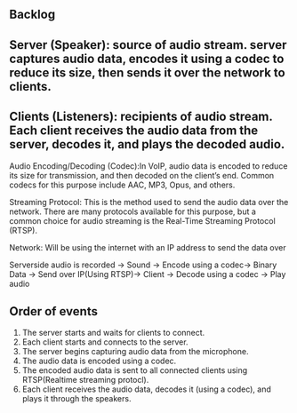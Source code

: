 ## Backlog

## Server (Speaker): source of audio stream. server captures audio data, encodes it using a codec to reduce its size, then sends it over the network to clients.

## Clients (Listeners): recipients of audio stream. Each client receives the audio data from the server, decodes it, and plays the decoded audio.

Audio Encoding/Decoding (Codec):In VoIP, audio data is encoded to reduce its size for transmission, and then decoded on the client’s end.
Common codecs for this purpose include AAC, MP3, Opus, and others.

Streaming Protocol: This is the method used to send the audio data over the network. There are many protocols available for this purpose, but a common choice for audio streaming is the
Real-Time Streaming Protocol (RTSP).

Network: Will be using the internet with an IP address to send the data over

Serverside audio is recorded -> Sound -> Encode using a codec-> Binary Data -> Send over IP(Using RTSP)-> Client -> Decode using a codec -> Play audio

## Order of events

1. The server starts and waits for clients to connect.
2. Each client starts and connects to the server.
3. The server begins capturing audio data from the microphone.
4. The audio data is encoded using a codec.
5. The encoded audio data is sent to all connected clients using RTSP(Realtime streaming protocl).
6. Each client receives the audio data, decodes it (using a codec), and plays it through the speakers.
